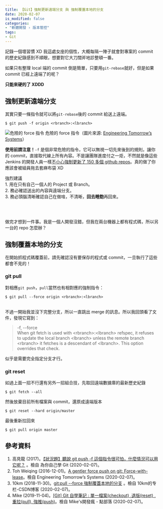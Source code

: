 ```yaml
---
title: 【Git】強制更新遠端分支 與 強制覆蓋本地的分支
date: 2020-02-07
is_modified: false
categories:
- "軟體開發 › 版本管控"
tags:
- Git
--- 
```


記錄一個壞習慣 XD 我這處女座的個性，大概每隔一陣子就會對專案的 commit 的歷史紀錄感到不順眼，想要對它大刀闊斧地診整頓一番。
 
如果只有整理 local 端的 commit 倒是簡單，只要用`git-rebase`就好，但是如果 commit 已經上遠端了的呢？
 
**只能來硬的了 XDDD**

<!--more-->
## 強制更新遠端分支
其實只要一條指令就可以將`git-rebase`後的 commit 給送上遠端。

```shell
$ git push -f origin <rbranch>:<lbranch> 
```

<p class="illustration">
    <img src="https://i.imgur.com/vyQ5HpJ.png" alt="危險的 force 指令">
    危險的 force 指令（圖片來源: <a href="https://estl.tech/a-gentler-force-push-on-git-force-with-lease-fb15701218df">Engineering Tomorrow’s Systems</a>）
</p>

**使用前請注意！**`-f` 是個非常危險的指令，它可以無視一切先來後到的規則，讓你的 commit，直接取代線上所有內容。不是讓團隊進度付之一炬，不然就是像這些 Jenkins 的開發人員一樣[不小心強制更新了 150 多個 github repos](https://groups.google.com/forum/#!searchin/jenkinsci-dev/force$20push/jenkinsci-dev/-myjRIPcVwU/mrwn8VkyXagJ)。真的做了你應該會被組員拖去套麻布袋 XD
<br>

<div class="alert info"> 
<div class="head">強烈建議</div>
1. 用在只有自己一個人的 Project 或 Branch。<br>
2. 務必確認送出的內容與遠端分支。<br>
3. 務必頭腦清晰確認自己在做啥，不清晰，<b>回去睡飽</b>再回來。<br>
</div>

<br><br> 

做完才想到一件事。我是一個人開發沒錯，但我在兩台機器上都有程式碼，所以另一台的 repo 怎麼辦？



## 強制覆蓋本地的分支
在開始抓程式碼覆蓋前，請先確認沒有要保存的程式或 commit，一旦執行了這些都會不見的！


### git pull
對相應`git push`，`pull`當然也有相對應的強制指令：
```shell
$ git pull --force origin <rbranch>:<lbranch> 
```

<br> 不過一開始我並沒下完整分支，所以一直跳出 merge 的訊息。所以我回頭看了文件，發現它寫到：

> -f, --force <br>
> When git fetch is used with \<rbranch\>:\<lbranch\> refspec, it refuses to update the local  branch \<lbranch\> unless the remote branch \<rbranch\> it fetches is a descendant of  \<lbranch\>. This option overrides that check.

似乎是需要完全指定分支才行。


### git reset
如過上面一招不行還有另外一招組合技，先取回遠端數據庫的最新歷史紀錄
```shell
$ git fetch --all 
```   

然後放棄目前所有檔案與 commit，還原成遠端版本
```shell
$ git reset --hard origin/master
```

最後重新拉回來
```shell
$ git pull origin master
```



## 參考資料 
1. 高見龍 (2017)。[【狀況題】聽說 git push -f 這個指令很可怕，什麼情況可以用它呢？](https://gitbook.tw/chapters/github/using-force-push.html) 。檢自 為你自己學 Git (2020-02-07)。
2. Toh Weiqing (2016-12-01)。[A gentler force push on git: Force-with-lease](https://estl.tech/a-gentler-force-push-on-git-force-with-lease-fb15701218df)。檢自 Engineering Tomorrow’s Systems (2020-02-07)。
3. 10km (2018-11-30)。[git:pull --force 強制覆蓋本地的分支](https://blog.csdn.net/10km/article/details/84669270) 。檢自 10km的专栏-CSDN博客 (2020-02-07)。
4. Mike (2019-11-04)。[[Git] Git 自學筆記 : 單一檔案(checkout) ,退版(reset) ,重拉(pull), 強推(push)](https://dotblogs.com.tw/michaelfang/2016/09/07/git-reset-log-reflog)。檢自 Mike's開發瘋 - 點部落 (2020-02-07)。
